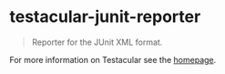 # testacular-junit-reporter

> Reporter for the JUnit XML format.

For more information on Testacular see the [homepage].


[homepage]: http://testacular.github.com
